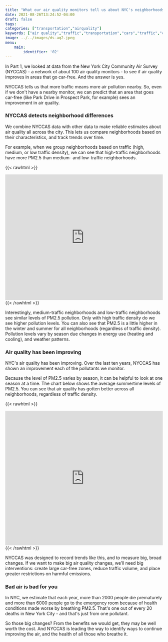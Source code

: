 ```yaml
---
title: "What our air quality monitors tell us about NYC's neighborhoods"
date: 2021-08-26T13:24:52-04:00
draft: false
tags: 
categories: ["transportation","airquality"]
keywords: ["air quality","traffic","transportation","cars","traffic","car-free","carfree","pedestrians","cycling","bikes","biking","pollution","air pollution", "lungs","breathing"]
image: ../../images/ds-aq2.jpeg
menu:
    main:
        identifier: '02'
---
```


In Part 1, we looked at data from the New York City Community Air Survey (NYCCAS) - a network of about 100 air quality monitors - to see if air quality improves in areas that go car-free. And the answer is yes.

NYCCAS tells us that more traffic means more air pollution nearby. So, even if we don't have a nearby monitor, we can predict that an area that goes car-free (like Park Drive in Prospect Park, for example) sees an improvement in air quality.

### NYCCAS detects neighborhood differences
We combine NYCCAS data with other data to make reliable estimates about air quality all across the city. This lets us compare neighborhoods based on their characteristics, and track trends over time.

For example, when we group neighborhoods based on traffic (high, medium, or low traffic density), we can see that high-traffic neighborhoods have more PM2.5 than medium- and low-traffic neighborhoods.

 {{< rawhtml >}}
<iframe title="Seasonal PM2.5 concentrations" class="mb-4" aria-label="Interactive line chart"
id="datawrapper-chart-1iDTX" src="https://datawrapper.dwcdn.net/1iDTX/2/"
scrolling="no" frameborder="0"
style="width: 0; min-width: 100% !important; border: none;" height="400"></iframe>
<script type="text/javascript">!function () { "use strict"; window.addEventListener("message", (function (a) { if (void 0 !== a.data["datawrapper-height"]) for (var e in a.data["datawrapper-height"]) { var t = document.getElementById("datawrapper-chart-" + e) || document.querySelector("iframe[src*='" + e + "']"); t && (t.style.height = a.data["datawrapper-height"][e] + "px") } })) }();
</script>
{{< /rawhtml >}}


Interestingly, medium-traffic neighborhoods and low-traffic neighborhoods see similar levels of PM2.5 pollution. Only with high traffic density do we see higher pollution levels. You can also see that PM2.5 is a little higher in the winter and summer for all neighborhoods (regardless of traffic density). Pollution levels vary by season due changes in energy use (heating and cooling), and weather patterns.

### Air quality has been improving
NYC's air quality has been improving. Over the last ten years, NYCCAS has shown an improvement each of the pollutants we monitor.

Because the level of PM2.5 varies by season, it can be helpful to look at one season at a time. The chart below shows the average summertime levels of PM2.5. You can see that air quality has gotten better across all neighborhoods, regardless of traffic density.

 {{< rawhtml >}}
<iframe title="Summer PM2.5 concentrations in NYC" class="mb-4" aria-label="Interactive line chart"
id="datawrapper-chart-Dwtb1" src="https://datawrapper.dwcdn.net/Dwtb1/2/"
scrolling="no" frameborder="0"
style="width: 0; min-width: 100% !important; border: none;" height="428"></iframe>
<script type="text/javascript">!function () { "use strict"; window.addEventListener("message", (function (a) { if (void 0 !== a.data["datawrapper-height"]) for (var e in a.data["datawrapper-height"]) { var t = document.getElementById("datawrapper-chart-" + e) || document.querySelector("iframe[src*='" + e + "']"); t && (t.style.height = a.data["datawrapper-height"][e] + "px") } })) }();
</script>
{{< /rawhtml >}}

NYCCAS was designed to record trends like this, and to measure big, broad changes. If we want to make big air quality changes, we’ll need big interventions: create large car-free zones, reduce traffic volume, and place greater restrictions on harmful emissions.

### Bad air is bad for you
In NYC, we estimate that each year, more than 2000 people die prematurely and more than 6000 people go to the emergency room because of health conditions made worse by breathing PM2.5. That's one out of every 20 deaths in New York City - and that's just from one pollutant.

So those big changes? From the benefits we would get, they may be well worth the cost. And NYCCAS is leading the way to identify ways to continue improving the air, and the health of all those who breathe it.